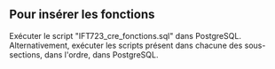 ## Pour insérer les fonctions
Exécuter le script "IFT723_cre_fonctions.sql" dans PostgreSQL.
Alternativement, exécuter les scripts présent dans chacune des sous-sections, dans l'ordre, dans PostgreSQL.
